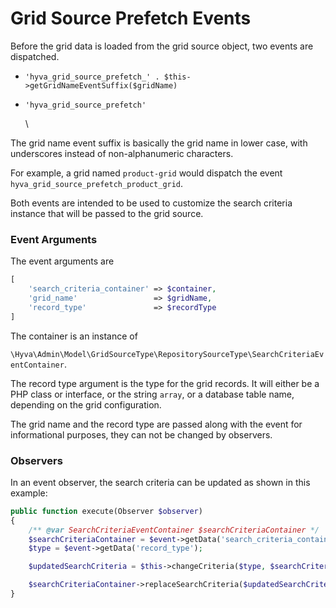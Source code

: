 # Grid Source Prefetch Events

Before the grid data is loaded from the grid source object, two events are dispatched.

* `'hyva_grid_source_prefetch_' . $this->getGridNameEventSuffix($gridName)`
* `'hyva_grid_source_prefetch'`

  \

The grid name event suffix is basically the grid name in lower case, with underscores instead of non-alphanumeric characters.

For example, a grid named `product-grid` would dispatch the event `hyva_grid_source_prefetch_product_grid`.

Both events are intended to be used to customize the search criteria instance that will be passed to the grid source.

### Event Arguments


The event arguments are

```php
[
    'search_criteria_container' => $container,
    'grid_name'                 => $gridName,
    'record_type'               => $recordType
]
```


The container is an instance of

`\Hyva\Admin\Model\GridSourceType\RepositorySourceType\SearchCriteriaEventContainer`.


The record type argument is the type for the grid records. It will either be a PHP class or interface, or the string `array`, or a database table name, depending on the grid configuration.


The grid name and the record type are passed along with the event for informational purposes, they can not be changed by observers.

### Observers


In an event observer, the search criteria can be updated as shown in this example:

```php
public function execute(Observer $observer)
{
    /** @var SearchCriteriaEventContainer $searchCriteriaContainer */
    $searchCriteriaContainer = $event->getData('search_criteria_container');
    $type = $event->getData('record_type');

    $updatedSearchCriteria = $this->changeCriteria($type, $searchCriteriaContainer->getSearchCriteria());

    $searchCriteriaContainer->replaceSearchCriteria($updatedSearchCriteria);
}
```


